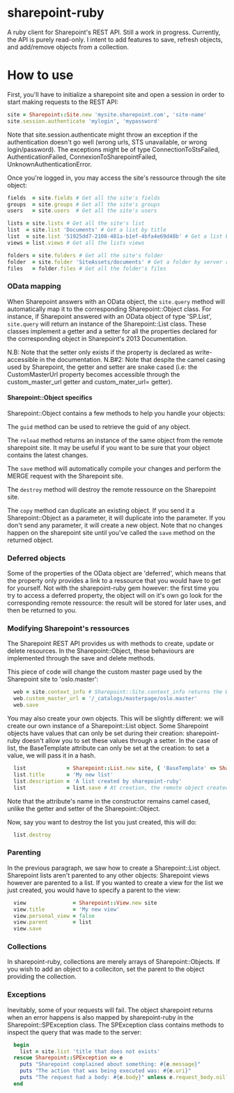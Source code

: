 sharepoint-ruby
===============
A ruby client for Sharepoint's REST API.
Still a work in progress. Currently, the API is purely read-only. I intent to add features to save, refresh objects, and add/remove objects from a collection.

How to use
===============
First, you'll have to initialize a sharepoint site and open a session in order to start making requests to the REST API:

```Ruby
site = Sharepoint::Site.new 'mysite.sharepoint.com', 'site-name'
site.session.authenticate 'mylogin', 'mypassword'
```

Note that site.session.authenticate might throw an exception if the authentication doesn't go well (wrong urls, STS unavailable, or wrong login/password).
The exceptions might be of type ConnectionToStsFailed, AuthenticationFailed, ConnexionToSharepointFailed, UnknownAuthenticationError.

Once you're logged in, you may access the site's ressource through the site object:
```Ruby
fields  = site.fields # Get all the site's fields
groups  = site.groups # Get all the site's groups
users   = site.users  # Get all the site's users

lists = site.lists # Get all the site's list
list  = site.list 'Documents' # Get a list by title
list  = site.list '51925dd7-2108-481a-b1ef-4bfa4e69d48b' # Get a list by guid
views = list.views # Get all the lists views

folders = site.folders # Get all the site's folder
folder  = site.folder 'SiteAssets/documents' # Get a folder by server relative path
files   = folder.files # Get all the folder's files
```

### OData mapping
When Sharepoint answers with an OData object, the `site.query` method will automatically map it to the corresponding Sharepoint::Object class.
For instance, if Sharepoint answered with an OData object of type 'SP.List', `site.query` will return an instance of the Sharepoint::List class. These classes implement a getter and a setter for all the properties declared for the corresponding object in Sharepoint's 2013 Documentation.

N.B: Note that the setter only exists if the property is declared as write-accessible in the documentation.
N.B#2: Note that despite the camel casing used by Sharepoint, the getter and setter are snake cased (i.e: the CustomMasterUrl property becomes accessible through the custom_master_url getter and custom_mater_url= getter).

#### Sharepoint::Object specifics
Sharepoint::Object contains a few methods to help you handle your objects:

The `guid` method can be used to retrieve the guid of any object.

The `reload` method returns an instance of the same object from the remote sharepoint site. It may be useful if you want to be sure that your object contains the latest changes.

The `save` method will automatically compile your changes and perform the MERGE request with the Sharepoint site.

The `destroy` method will destroy the remote ressource on the Sharepoint site.

The `copy` method can duplicate an existing object. If you send it a Sharepoint::Object as a parameter, it will duplicate into the parameter. If you don't send any parameter, it will create a new object. Note that no changes happen on the sharepoint site until you've called the `save` method on the returned object.

### Deferred objects
Some of the properties of the OData object are 'deferred', which means that the property only provides a link to a ressource that you would have to get for yourself.
Not with the sharepoint-ruby gem however: the first time you try to access a deferred property, the object will on it's own go look for the corresponding remote ressource: the result will be stored for later uses, and then be returned to you.

### Modifying Sharepoint's ressources
The Sharepoint REST API provides us with methods to create, update or delete resources. In the Sharepoint::Object, these behaviours are implemented through the save and delete methods.

This piece of code will change the custom master page used by the Sharepoint site to 'oslo.master':
```Ruby
  web = site.context_info # Sharepoint::Site.context_info returns the Web object for the current site (see: http://msdn.microsoft.com/en-us/library/office/dn499819(v=office.15).aspx )
  web.custom_master_url = '/_catalogs/masterpage/oslo.master'
  web.save
```

You may also create your own objects. This will be slightly different: we will create our own instance of a Sharepoint::List object. Some Sharepoint objects have values that can only be set during their creation: sharepoint-ruby doesn't allow you to set these values through a setter. In the case of list, the BaseTemplate attribute can only be set at the creation: to set a value, we will pass it in a hash.
```Ruby
  list             = Sharepoint::List.new site, { 'BaseTemplate' => Sharepoint::LIST_TEMPLATE_TYPE[:GenericList] }
  list.title       = 'My new list'
  list.description = 'A list created by sharepoint-ruby'
  list             = list.save # At creation, the remote object created will be returned by the save method.
```
Note that the attribute's name in the constructor remains camel cased, unlike the getter and setter of the Sharepoint::Object.

Now, say you want to destroy the list you just created, this will do:
```Ruby
  list.destroy
```

### Parenting
In the previous paragraph, we saw how to create a Sharepoint::List object. Sharepoint lists aren't parented to any other objects: Sharepoint views however are parented to a list. If you wanted to create a view for the list we just created, you would have to specify a parent to the view:

```Ruby
  view               = Sharepoint::View.new site
  view.title         = 'My new view'
  view.personal_view = false
  view.parent        = list
  view.save
```

### Collections
In sharepoint-ruby, collections are merely arrays of Sharepoint::Objects. If you wish to add an object to a colleciton, set the parent to the object providing the collection.

### Exceptions
Inevitably, some of your requests will fail. The object sharepoint returns when an error happens is also mapped by sharepoint-ruby in the Sharepoint::SPException class.
The SPException class contains methods to inspect the query that was made to the server:

```Ruby
  begin
    list = site.list 'title that does not exists'
  rescue Sharepoint::SPException => e
    puts "Sharepoint complained about something: #{e.message}"
    puts "The action that was being executed was: #{e.uri}"
    puts "The request had a body: #{e.body}" unless e.request_body.nil?
  end
```
